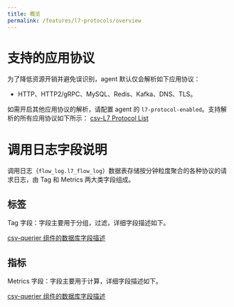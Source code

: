```yaml
---
title: 概览
permalink: /features/l7-protocols/overview
---
```


# 支持的应用协议

为了降低资源开销并避免误识别，agent 默认仅会解析如下应用协议：
- HTTP、HTTP2/gRPC、MySQL、Redis、Kafka、DNS、TLS。

如需开启其他应用协议的解析，请配置 agent 的 `l7-protocol-enabled`。支持解析的所有应用协议如下所示：
[csv-L7 Protocol List](https://raw.githubusercontent.com/deepflowio/deepflow/main/server/querier/db_descriptions/clickhouse/tag/enum/l7_protocol)

# 调用日志字段说明

调用日志（`flow_log.l7_flow_log`）数据表存储按分钟粒度聚合的各种协议的请求日志，由 Tag 和 Metrics 两大类字段组成。

## 标签

Tag 字段：字段主要用于分组，过滤，详细字段描述如下。

[csv-querier 组件的数据库字段描述](https://raw.githubusercontent.com/deepflowio/deepflow/main/server/querier/db_descriptions/clickhouse/tag/flow_log/l7_flow_log.ch)

## 指标

Metrics 字段：字段主要用于计算，详细字段描述如下。

[csv-querier 组件的数据库字段描述](https://raw.githubusercontent.com/deepflowio/deepflow/main/server/querier/db_descriptions/clickhouse/metrics/flow_log/l7_flow_log.ch)
